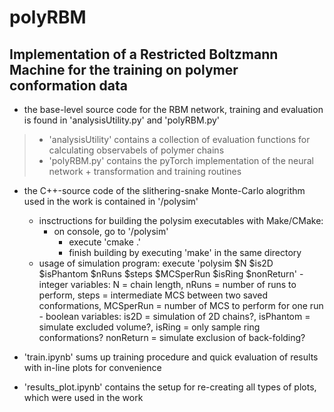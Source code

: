 # polyRBM
## Implementation of a Restricted Boltzmann Machine for the training on polymer conformation data


- the base-level source code for the RBM network, training and evaluation is found in 'analysisUtility.py' and 'polyRBM.py'
>    - 'analysisUtility' contains a collection of evaluation functions for calculating observabels of polymer chains
>    - 'polyRBM.py' contains the pyTorch implementation of the neural network + transformation and training routines

- the C++-source code of the slithering-snake Monte-Carlo alogrithm used in the work is contained in '/polysim'
    - insctructions for building the polysim executables with Make/CMake:
        - on console, go to '/polysim'
             - execute 'cmake .'
             - finish building by executing 'make' in the same directory
     - usage of simulation program: execute 'polysim $N $is2D $isPhantom $nRuns $steps $MCSperRun $isRing $nonReturn'
             - integer variables: N = chain length, nRuns = number of runs to perform, steps = intermediate MCS between two saved conformations,
               MCSperRun = number of MCS to perform for one run
             - boolean variables: is2D = simulation of 2D chains?, isPhantom = simulate excluded volume?, isRing = only sample ring conformations?
               nonReturn = simulate exclusion of back-folding?

- 'train.ipynb' sums up training procedure and quick evaluation of results with in-line plots for convenience
- 'results_plot.ipynb' contains the setup for re-creating all types of plots, which were used in the work
